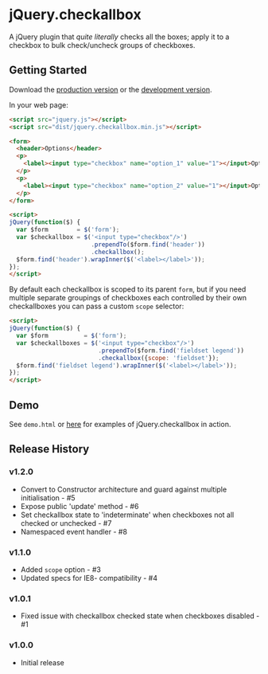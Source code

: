 # jQuery.checkallbox

A jQuery plugin that *quite literally* checks all the boxes; apply it to a checkbox to bulk check/uncheck groups of checkboxes.

## Getting Started
Download the [production version][min] or the [development version][max].

[min]: https://raw.github.com/liveline/jquery-checkallbox/master/dist/jquery.checkallbox.min.js
[max]: https://raw.github.com/liveline/jquery-checkallbox/master/dist/jquery.checkallbox.js

In your web page:

```html
<script src="jquery.js"></script>
<script src="dist/jquery.checkallbox.min.js"></script>

<form>
  <header>Options</header>
  <p>
    <label><input type="checkbox" name="option_1" value="1"></input>Option 1</label>
  </p>
  <p>
    <label><input type="checkbox" name="option_2" value="1"></input>Option 2</label>
  </p>
</form>

<script>
jQuery(function($) {
  var $form        = $('form');
  var $checkallbox = $('<input type="checkbox"/>')
                       .prependTo($form.find('header'))
                       .checkallbox();
  $form.find('header').wrapInner($('<label></label>'));
});
</script>
```

By default each checkallbox is scoped to its parent `form`, but if you need multiple separate groupings of checkboxes each controlled by their own checkallboxes you can pass a custom `scope` selector:

```html
<script>
jQuery(function($) {
  var $form          = $('form');
  var $checkallboxes = $('<input type="checkbox"/>')
                         .prependTo($form.find('fieldset legend'))
                         .checkallbox({scope: 'fieldset'});
  $form.find('fieldset legend').wrapInner($('<label></label>'));
});
</script>
```

## Demo
See `demo.html` or [here](http://liveline.github.com/jquery-checkallbox/) for examples of jQuery.checkallbox in action.

## Release History

### v1.2.0
 * Convert to Constructor architecture and guard against multiple initialisation - #5
 * Expose public 'update' method - #6
 * Set checkallbox state to 'indeterminate' when checkboxes not all checked or unchecked - #7
 * Namespaced event handler - #8

### v1.1.0
 * Added `scope` option - #3
 * Updated specs for IE8- compatibility - #4

### v1.0.1
 * Fixed issue with checkallbox checked state when checkboxes disabled - #1

### v1.0.0
 * Initial release
